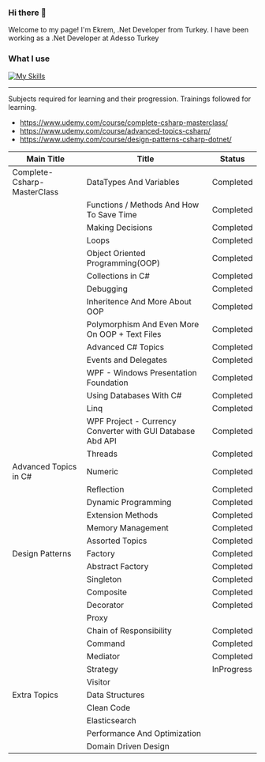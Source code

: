 ### Hi there 👋

Welcome to my page!
I'm Ekrem, .Net Developer from Turkey. I have been working as a .Net Developer at Adesso Turkey

### What I use
[![My Skills](https://skillicons.dev/icons?i=cs,python,dotnet,js,jquery,html,css,django,mongodb,mysql,postgres,nestjs,nodejs,vue,rabbitmq,redis)](https://skillicons.dev)

<hr>

Subjects required for learning and their progression.
Trainings followed for learning.
* https://www.udemy.com/course/complete-csharp-masterclass/
* https://www.udemy.com/course/advanced-topics-csharp/
* https://www.udemy.com/course/design-patterns-csharp-dotnet/

| Main Title  | Title | Status |
| ------------- | ------------- | ------------- |
| Complete-Csharp-MasterClass  | DataTypes And Variables  | Completed  |
|   | Functions / Methods And How To Save Time | Completed  |
|   | Making Decisions  | Completed  |
|   | Loops | Completed |
|   | Object Oriented Programming(OOP) | Completed |
|   | Collections in C# | Completed |
|   | Debugging | Completed |
|   | Inheritence And More About OOP | Completed |
|   | Polymorphism And Even More On OOP + Text Files | Completed |
|   | Advanced C# Topics | Completed |
|   | Events and Delegates | Completed |
|   | WPF - Windows Presentation Foundation | Completed |
|   | Using Databases With C# | Completed |
|   | Linq | Completed |
|   | WPF Project - Currency Converter with GUI Database Abd API | Completed |
|   | Threads | Completed |
| Advanced Topics in C# | Numeric | Completed |
|   | Reflection | Completed |
|   | Dynamic Programming | Completed |
|   | Extension Methods | Completed |
|   | Memory Management | Completed |
|   | Assorted Topics | Completed |
| Design Patterns | Factory | Completed |
|   | Abstract Factory | Completed |
|   | Singleton | Completed |
|   | Composite | Completed |
|   | Decorator | Completed |
|   | Proxy |  |
|   | Chain of Responsibility | Completed |
|   | Command | Completed |
|   | Mediator | Completed |
|   | Strategy | InProgress |
|   | Visitor |  |
| Extra Topics | Data Structures |  |
|   | Clean Code |  |
|   | Elasticsearch |  |
|   | Performance And Optimization |  |
|   | Domain Driven Design |  |
